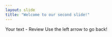 ```yaml
---
layout: slide
title: "Welcome to our second slide!"
---
```

Your text - Review
Use the left arrow to go back!

